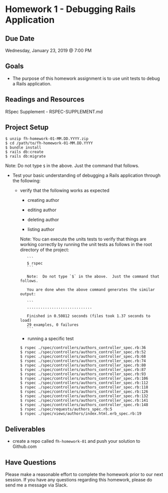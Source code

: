 # Homework 1 - Debugging Rails Application

## Due Date

Wednesday, January 23, 2019 @ 7:00 PM

## Goals

- The purpose of this homework assignment is to use unit tests to debug a Rails
  application.

## Readings and Resources

RSpec Supplement - RSPEC-SUPPLEMENT.md
  
## Project Setup

```
$ unzip fh-homework-01-MM.DD.YYYY.zip
$ cd /path/to/fh-homework-01-MM.DD.YYYY
$ bundle install
$ rails db:create
$ rails db:migrate
```

Note: Do not type `$` in the above. Just the command that follows.

- Test your basic understanding of debugging a Rails application through the
  following:

  - verify that the following works as expected

    - creating author

    - editing author

    - deleting author

    - listing author

    Note: You can execute the units tests to verify that things are working
    correctly by running the unit tests as follows in the root directory
    of the project:

           ```
           $ rspec
           ```

           Note:  Do not type `$` in the above.  Just the command that follows.

           You are done when the above command generates the similar output:

           ```
           .............................

           Finished in 0.50812 seconds (files took 1.37 seconds to load)
           29 examples, 0 failures
           ```

    - running a specific test

    ```
    $ rspec ./spec/controllers/authors_controller_spec.rb:36
    $ rspec ./spec/controllers/authors_controller_spec.rb:52
    $ rspec ./spec/controllers/authors_controller_spec.rb:68
    $ rspec ./spec/controllers/authors_controller_spec.rb:74
    $ rspec ./spec/controllers/authors_controller_spec.rb:80
    $ rspec ./spec/controllers/authors_controller_spec.rb:87
    $ rspec ./spec/controllers/authors_controller_spec.rb:93
    $ rspec ./spec/controllers/authors_controller_spec.rb:106
    $ rspec ./spec/controllers/authors_controller_spec.rb:112
    $ rspec ./spec/controllers/authors_controller_spec.rb:118
    $ rspec ./spec/controllers/authors_controller_spec.rb:126
    $ rspec ./spec/controllers/authors_controller_spec.rb:132
    $ rspec ./spec/controllers/authors_controller_spec.rb:141
    $ rspec ./spec/controllers/authors_controller_spec.rb:148
    $ rspec ./spec/requests/authors_spec.rb:5
    $ rspec ./spec/views/authors/index.html.erb_spec.rb:19
    ```

## Deliverables

- create a repo called `fh-homework-01` and push your solution to Github.com

## Have Questions

Please make a reasonable effort to complete the homework prior to our next session. If you have any questions regarding this homework, please do send me a message via Slack.
